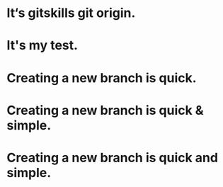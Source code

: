 # It‘s gitskills git origin.
# It's my test.
# Creating a new branch is quick.
# Creating a new branch is quick & simple.
# Creating a new branch is quick and simple.
